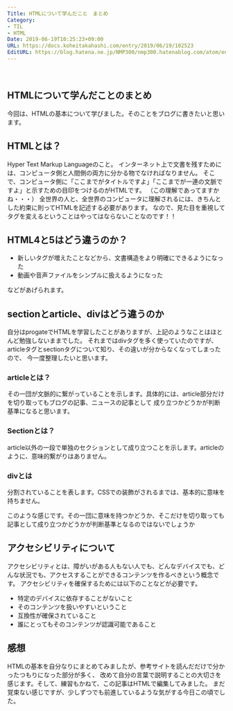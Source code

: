 ```yaml
---
Title: HTMLについて学んだこと　まとめ
Category:
- TIL
- HTML
Date: 2019-06-19T10:25:23+09:00
URL: https://docs.koheitakahashi.com/entry/2019/06/19/102523
EditURL: https://blog.hatena.ne.jp/NMP300/nmp300.hatenablog.com/atom/entry/17680117127202975263
---
```


<p> </p>
<article>
<h1>HTMLについて学んだことのまとめ</h1>
<p>今回は、HTMLの基本について学びました。そのことをブログに書きたいと思います。</p>
<section>
<h2>HTMLとは？</h2>
<p>Hyper Text Markup Languageのこと。 インターネット上で文書を残すためには、コンピュータ側と人間側の両方に分かる物でなければなりません。 そこで、コンピュータ側に「ここまでがタイトルですよ」「ここまでが一連の文脈ですよ」と示すための目印をつけるのがHTMLです。 （この理解であってますかね・・・） 全世界の人と、全世界のコンピュータに理解されるには、きちんとした約束に則ってHTMLを記述する必要があります。 なので、見た目を重視してタグを変えるということはやってはならないことなのです！！</p>
</section>
<section>
<h2>HTML4と5はどう違うのか？</h2>
<ul>
<li>新しいタグが増えたことなどから、文書構造をより明確にできるようになった</li>
<li>動画や音声ファイルをシンプルに扱えるようになった</li>
</ul>
<p>などがあげられます。</p>
</section>
<section>
<h2>sectionとarticle、divはどう違うのか</h2>
<p>自分はprogateでHTMLを学習したことがありますが、上記のようなことはほとんど勉強しないままでした。 それまではdivタグを多く使っていたのですが、articleタグとsectionタグについて知り、その違いが分からなくなってしまったので、 今一度整理したいと思います。</p>
<section>
<h3>articleとは？</h3>
<p>その一団が文脈的に繋がっていることを示します。具体的には、article部分だけを切り取ってもブログの記事、ニュースの記事として 成り立つかどうかが判断基準になると思います。</p>
</section>
<section>
<h3>Sectionとは？</h3>
<p>article以外の一段で単独のセクションとして成り立つことを示します。articleのように、意味的繋がりはありません。</p>
</section>
<section>
<h3>divとは</h3>
<p>分割されていることを表します。CSSでの装飾がされるまでは、基本的に意味を持ちません。</p>
</section>
<p>このような感じです。その一団に意味を持つかどうか、そこだけを切り取っても記事として成り立つかどうかが判断基準となるのではないでしょうか</p>
</section>
<section>
<h2>アクセシビリティについて</h2>
<p>アクセシビリティとは、障がいがある人もない人でも、どんなデバイスでも、どんな状況でも、アクセスすることができるコンテンツを作るべきという概念です。 アクセシビリティを確保するためには以下のことなどが必要です。</p>
<ul>
<li>特定のデバイスに依存することがないこと</li>
<li>そのコンテンツを扱いやすいということ</li>
<li>互換性が確保されていること</li>
<li>誰にとってもそのコンテンツが認識可能であること</li>
</ul>
</section>
<section>
<h2>感想</h2>
<p>HTMLの基本を自分なりにまとめてみましたが、参考サイトを読んだだけで分かったつもりになった部分が多く、 改めて自分の言葉で説明することの大切さを感じます。そして、練習もかねて、この記事はHTMLで編集してみました。 まだ覚束ない感じですが、少しずつでも前進しているような気がする今日この頃でした。</p>
</section>
</article>
